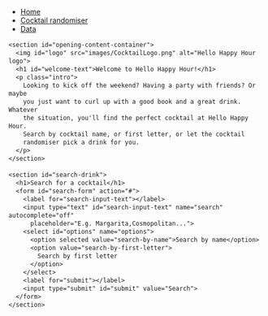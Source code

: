<!DOCTYPE html>
<html lang="en">

<head>
  <meta charset="UTF-8" />
  <meta name="viewport" content="width=device-width, initial-scale=1.0">
  <meta http-equiv="X-UA-Compatible" content="ie=edge">
  <link href="https://fonts.googleapis.com/css2?family=Rammetto+One&family=Roboto&family=Rye&display=swap"
    rel="stylesheet" />
  <link rel="icon" type="image/png" href="/images/cocktailIcon.png" sizes="16x16">
  <link rel="stylesheet" href="style.css">
  <title>Hello Happy Hour | Home</title>
</head>

<body>
  <div class="bg-image">
    <nav class="navbar">
      <ul>
        <li><a href="index.html">Home</a></li>
        <li><a href="random.html">Cocktail randomiser</a></li>
        <li><a href="datachart.html">Data</a></li>
      </ul>
    </nav>

    <section id="opening-content-container">
      <img id="logo" src="images/CocktailLogo.png" alt="Hello Happy Hour logo">
      <h1 id="welcome-text">Welcome to Hello Happy Hour!</h1>
      <p class="intro">
        Looking to kick off the weekend? Having a party with friends? Or maybe
        you just want to curl up with a good book and a great drink. Whatever
        the situation, you'll find the perfect cocktail at Hello Happy Hour.
        Search by cocktail name, or first letter, or let the cocktail
        randomiser pick a drink for you.
      </p>
    </section>

    <section id="search-drink">
      <h1>Search for a cocktail</h1>
      <form id="search-form" action="#">
        <label for="search-input-text"></label>
        <input type="text" id="search-input-text" name="search" autocomplete="off"
          placeholder="E.g. Margarita,Cosmopolitan...">
        <select id="options" name="options">
          <option selected value="search-by-name">Search by name</option>
          <option value="search-by-first-letter">
            Search by first letter
          </option>
        </select>
        <label for="submit"></label>
        <input type="submit" id="submit" value="Search">
      </form>
    </section>

  </div>

  <div id="display-drinks"></div>

  <script src="index.js"></script>
</body>

</html>
